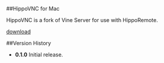 
##HippoVNC for Mac

HippoVNC is a fork of Vine Server for use with HippoRemote.

[download](http://hipporemote.com/HippoVNC/mac/HippoVNC.zip)

##Version History

* **0.1.0** Initial release.
